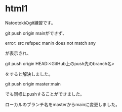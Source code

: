 # html1

Natootokiのgit練習です。

git push origin mainができず、

error: src refspec manin does not match any

が表示され、

git push origin HEAD:<GitHub上のpush先のbranch名>

をすると解決しました。

git push origin master:main

でも同様にpushすることができました。

ローカルのブランチ名をmasterからmainに変更しました。